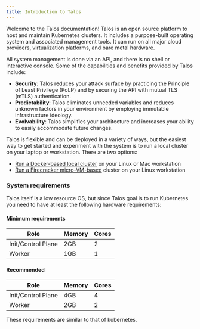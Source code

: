 ```yaml
---
title: Introduction to Talos
---
```


Welcome to the Talos documentation!
Talos is an open source platform to host and maintain Kubernetes clusters.
It includes a purpose-built operating system and associated management tools.
It can run on all major cloud providers, virtualization platforms, and bare metal hardware.

All system management is done via an API, and there is no shell or interactive console.
Some of the capabilities and benefits provided by Talos include:

- **Security**: Talos reduces your attack surface by practicing the Principle of Least Privilege (PoLP) and by securing the API with mutual TLS (mTLS) authentication.
- **Predictability**: Talos eliminates unneeded variables and reduces unknown factors in your environment by employing immutable infrastructure ideology.
- **Evolvability**: Talos simplifies your architecture and increases your ability to easily accommodate future changes.

Talos is flexible and can be deployed in a variety of ways, but the easiest way to get started and experiment with the system is to run a local cluster on your laptop or workstation.
There are two options:

- [Run a Docker-based local cluster](/docs/v0.7/en/guides/local/docker) on your Linux or Mac workstation
- [Run a Firecracker micro-VM-based](/docs/v0.7/en/guides/local/firecracker) cluster on your Linux workstation

### System requirements

Talos itself is a low resource OS, but since Talos goal is to run Kubernetes you need to have at least the following hardware requirements:

#### Minimum requirements

<table class="table-auto">
  <thead>
    <tr>
      <th class="px-4 py-2">Role</th>
      <th class="px-4 py-2">Memory</th>
      <th class="px-4 py-2">Cores</th>
    </tr>
  </thead>
  <tbody>
    <tr>
      <td class="border px-4 py-2">Init/Control Plane</td>
      <td class="border px-4 py-2">2GB</td>
      <td class="border px-4 py-2">2</td>
    </tr>
    <tr class="bg-gray-100">
      <td class="border px-4 py-2">Worker</td>
      <td class="border px-4 py-2">1GB</td>
      <td class="border px-4 py-2">1</td>
    </tr>
  </tbody>
</table>

#### Recommended

<table class="table-auto">
  <thead>
    <tr>
      <th class="px-4 py-2">Role</th>
      <th class="px-4 py-2">Memory</th>
      <th class="px-4 py-2">Cores</th>
    </tr>
  </thead>
  <tbody>
    <tr>
      <td class="border px-4 py-2">Init/Control Plane</td>
      <td class="border px-4 py-2">4GB</td>
      <td class="border px-4 py-2">4</td>
    </tr>
    <tr class="bg-gray-100">
      <td class="border px-4 py-2">Worker</td>
      <td class="border px-4 py-2">2GB</td>
      <td class="border px-4 py-2">2</td>
    </tr>
  </tbody>
</table>

These requirements are similar to that of kubernetes.
